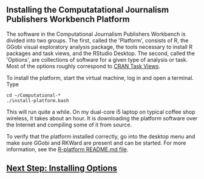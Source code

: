 ## Installing the Computatational Journalism Publishers Workbench Platform
The software in the Computational Journalism Publishers Workbench is divided into two groups. The first, called the 'Platform', consists of R, the GGobi visual exploratory analysis package, the tools necessary to install R packages and task views, and the RStudio Desktop. The second, called the 'Options', are collections of software for a given type of analysis or task. Most of the options roughly correspond to [CRAN Task Views](http://cran.r-project.org/web/views/).

To install the platform, start the virtual machine, log in and open a terminal. Type
```
cd ~/Computational-*
./install-platform.bash  
```
This will run quite a while. On my dual-core i5 laptop on typical coffee shop wireless, it takes about an hour. It is downloading the platform software over the Internet and compiling some of it from source.

To verify that the platform installed correctly, go into the desktop menu and make sure GGobi and RKWard are present and can be started. For more information, see the [R-platform README.md file](https://github.com/znmeb/Computational-Journalism-Publishers-Workbench/blob/master/R-platform/README.md).

## [Next Step: Installing Options](https://github.com/znmeb/Computational-Journalism-Publishers-Workbench/blob/master/InstallingOptions.md)
